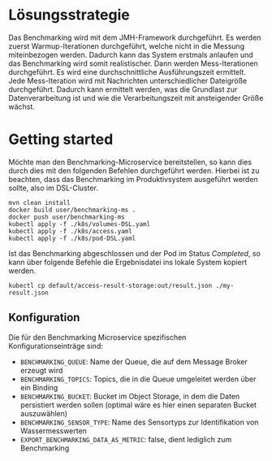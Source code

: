 # Lösungsstrategie
Das Benchmarking wird mit dem JMH-Framework durchgeführt.
Es werden zuerst Warmup-Iterationen durchgeführt, welche nicht in die Messung miteinbezogen werden.
Dadurch kann das System erstmals anlaufen und das Benchmarking wird somit realistischer. 
Dann werden Mess-Iterationen durchgeführt. Es wird eine durchschnittliche Ausführungszeit ermittelt.
Jede Mess-Iteration wird mit Nachrichten unterschiedlicher Dateigröße durchgeführt.
Dadurch kann ermittelt werden, was die Grundlast zur Datenverarbeitung ist und
wie die Verarbeitungszeit mit ansteigender Größe wächst.

# Getting started
Möchte man den Benchmarking-Microservice bereitstellen, so kann dies durch dies mit den folgenden Befehlen durchgeführt werden.
Hierbei ist zu beachten, dass das Benchmarking im Produktivsystem ausgeführt werden sollte, also im DSL-Cluster.
````
mvn clean install
docker build user/benchmarking-ms .
docker push user/benchmarking-ms
kubectl apply -f ./k8s/volumes-DSL.yaml
kubectl apply -f ./k8s/access.yaml
kubectl apply -f ./k8s/pod-DSL.yaml
````
Ist das Benchmarking abgeschlossen und der Pod im Status *Completed*, so kann über folgende Befehle die Ergebnisdatei ins lokale System kopiert werden.
````
kubectl cp default/access-result-storage:out/result.json ./my-result.json
````

## Konfiguration
Die für den Benchmarking Microservice spezifischen Konfigurationseinträge sind:
* `BENCHMARKING_QUEUE`: Name der Queue, die auf dem Message Broker erzeugt wird
* `BENCHMARKING_TOPICS`: Topics, die in die Queue umgeleitet werden über ein Binding
* `BENCHMARKING_BUCKET`: Bucket im Object Storage, in dem die Daten persistiert werden sollen (optimal wäre es hier einen separaten Bucket auszuwählen)
* `BENCHMARKING_SENSOR_TYPE`: Name des Sensortyps zur Identifikation von Wassermesswerten
* `EXPORT_BENCHMARKING_DATA_AS_METRIC`: false, dient lediglich zum Benchmarking
